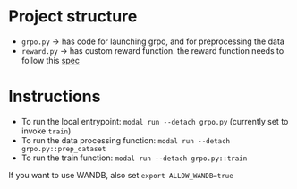 # Project structure

- `grpo.py` -> has code for launching grpo, and for preprocessing the data
- `reward.py` -> has custom reward function. the reward function needs to follow this [spec](https://verl.readthedocs.io/en/latest/preparation/reward_function.html#customized)

# Instructions

- To run the local entrypoint: `modal run --detach grpo.py` (currently set to invoke `train`)
- To run the data processing function: `modal run --detach grpo.py::prep_dataset`
- To run the train function: `modal run --detach grpo.py::train`

If you want to use WANDB, also set `export ALLOW_WANDB=true`

